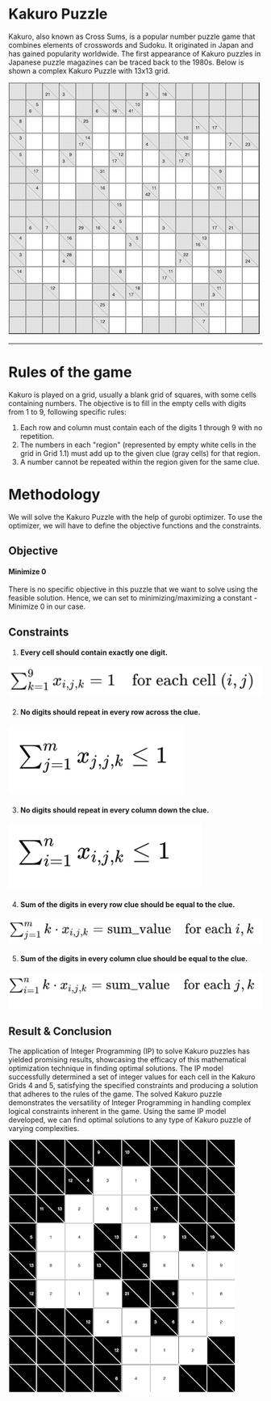 # Kakuro Puzzle

Kakuro, also known as Cross Sums, is a popular number puzzle game that combines elements of crosswords and Sudoku. 
It originated in Japan and has gained popularity worldwide. The first appearance of Kakuro puzzles in Japanese puzzle magazines can be traced back to the 1980s.
Below is shown a complex Kakuro Puzzle with 13x13 grid.

![Logo](https://github.com/kovid112m/Kakuro-Solver/blob/main/Kakuro%20Images/Kakuro%20Puzzle.png)

***

# Rules of the game

Kakuro is played on a grid, usually a blank grid of squares, with some cells containing numbers. The objective is to fill in the empty cells with digits from 1 to 9, following specific rules:
  1.	Each row and column must contain each of the digits 1 through 9 with no repetition.
  2.	The numbers in each "region" (represented by empty white cells in the grid in Grid 1.1) must add up to the given clue (gray cells) for that region.
  3.	A number cannot be repeated within the region given for the same clue.

# Methodology

We will solve the Kakuro Puzzle with the help of gurobi optimizer. To use the optimizer, we will have to define the objective functions and the constraints.

## Objective
  #### Minimize 0

There is no specific objective in this puzzle that we want to solve using the feasible solution. 
Hence, we can set to minimizing/maximizing a constant - Minimize 0 in our case.

## Constraints

  1.	#### Every cell should contain exactly one digit.
  ![Constraint 1](https://github.com/kovid112m/Kakuro-Solver/blob/main/Kakuro%20Images/Constraint%201.png)


  2.	#### No digits should repeat in every row across the clue.
  ![Constraint 2](https://github.com/kovid112m/Kakuro-Solver/blob/main/Kakuro%20Images/Constraint%202.png)

  3.	#### No digits should repeat in every column down the clue.
  ![Constraint 3](https://github.com/kovid112m/Kakuro-Solver/blob/main/Kakuro%20Images/Constraint%203.png)

  4.	#### Sum of the digits in every row clue should be equal to the clue.
  ![Constraint 4](https://github.com/kovid112m/Kakuro-Solver/blob/main/Kakuro%20Images/Constraint%204.png)

  5.	#### Sum of the digits in every column clue should be equal to the clue.
  ![Constraint 5](https://github.com/kovid112m/Kakuro-Solver/blob/main/Kakuro%20Images/Constraint%205.png)


## Result & Conclusion

The application of Integer Programming (IP) to solve Kakuro puzzles has yielded promising results, showcasing the efficacy of this mathematical optimization technique in finding optimal solutions. The IP model successfully determined a set of integer values for each cell in the Kakuro Grids 4 and 5, satisfying the specified constraints and producing a solution that adheres to the rules of the game.
The solved Kakuro puzzle demonstrates the versatility of Integer Programming in handling complex logical constraints inherent in the game. Using the same IP model developed, we can find optimal solutions to any type of Kakuro puzzle of varying complexities.

![Solved Kakuro Puzzle](https://github.com/kovid112m/Kakuro-Solver/blob/main/Kakuro%20Images/Solved%20Puzzle.png)
